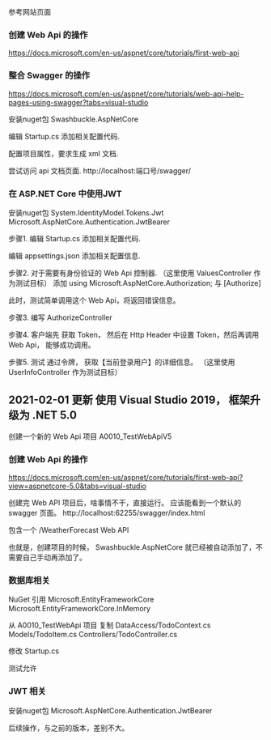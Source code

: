 参考网站页面


### 创建 Web Api 的操作
https://docs.microsoft.com/en-us/aspnet/core/tutorials/first-web-api





### 整合 Swagger 的操作
https://docs.microsoft.com/en-us/aspnet/core/tutorials/web-api-help-pages-using-swagger?tabs=visual-studio


安装nuget包
Swashbuckle.AspNetCore


编辑 Startup.cs
添加相关配置代码.

配置项目属性，要求生成 xml 文档.

尝试访问 api 文档页面.
http://localhost:端口号/swagger/




### 在 ASP.NET Core 中使用JWT

安装nuget包
System.IdentityModel.Tokens.Jwt
Microsoft.AspNetCore.Authentication.JwtBearer


步骤1.
编辑  Startup.cs
添加相关配置代码.

编辑 appsettings.json
添加相关配置信息.


步骤2.
对于需要有身份验证的 Web Api 控制器. （这里使用 ValuesController 作为测试目标）
添加
using Microsoft.AspNetCore.Authorization;
与
[Authorize]

此时，测试简单调用这个 Web Api，将返回错误信息。


步骤3.
编写 AuthorizeController


步骤4.
客户端先 获取 Token， 然后在 Http Header 中设置 Token，然后再调用 Web Api， 能够成功调用。



步骤5.
测试 通过令牌， 获取【当前登录用户】的详细信息。 （这里使用 UserInfoController 作为测试目标）













## 2021-02-01 更新 使用 Visual Studio 2019， 框架升级为  .NET 5.0


创建一个新的 Web Api 项目  A0010_TestWebApiV5



### 创建 Web Api 的操作
https://docs.microsoft.com/en-us/aspnet/core/tutorials/first-web-api?view=aspnetcore-5.0&tabs=visual-studio


创建完 Web API 项目后，啥事情不干，直接运行。
应该能看到一个默认的 swagger 页面。
http://localhost:62255/swagger/index.html

包含一个 /WeatherForecast Web API


也就是，创建项目的时候， Swashbuckle.AspNetCore 就已经被自动添加了，不需要自己手动再添加了。




### 数据库相关

NuGet 引用
Microsoft.EntityFrameworkCore
Microsoft.EntityFrameworkCore.InMemory

从 A0010_TestWebApi 项目
复制 
DataAccess/TodoContext.cs
Models/TodoItem.cs
Controllers/TodoController.cs

修改 Startup.cs

测试允许



### JWT 相关

安装nuget包
Microsoft.AspNetCore.Authentication.JwtBearer

后续操作，与之前的版本，差别不大。



